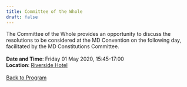 ```yaml
---
title: Committee of the Whole
draft: false
---
```


The Committee of the Whole provides an opportunity to discuss the resolutions to be considered at the MD Convention on the following day, facilitated by the MD Constitutions Committee.
\
\
**Date and Time**: Friday 01 May 2020, 15:45-17:00 \
**Location**: [Riverside Hotel](/venue)
\
\
[Back to Program](/program)
